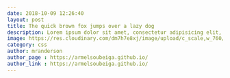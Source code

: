 ```yaml
---
date: 2018-10-09 12:26:40
layout: post
title: The quick brown fox jumps over a lazy dog
description: Lorem ipsum dolor sit amet, consectetur adipisicing elit, sed do eiusmod tempor incididunt ut labore et dolore magna aliqua.
image: https://res.cloudinary.com/dm7h7e8xj/image/upload/c_scale,w_760/v1506079212/jekflix-capa_vfhuzh.png
category: css
author: mranderson
author_page : https://armelsoubeiga.github.io/
author_link : https://armelsoubeiga.github.io/
---
```


